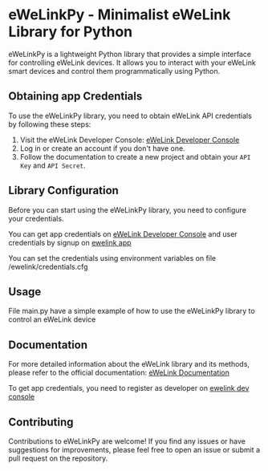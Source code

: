 # eWeLinkPy - Minimalist eWeLink Library for Python

eWeLinkPy is a lightweight Python library that provides a simple interface for controlling eWeLink devices. It allows you to interact with your eWeLink smart devices and control them programmatically using Python.

## Obtaining app Credentials

To use the eWeLinkPy library, you need to obtain eWeLink API credentials by following these steps:

1. Visit the eWeLink Developer Console: [eWeLink Developer Console](https://dev.ewelink.cc/#/login)
2. Log in or create an account if you don't have one.
3. Follow the documentation to create a new project and obtain your `API Key` and `API Secret`.

## Library Configuration

Before you can start using the eWeLinkPy library, you need to configure your credentials.

You can get app credentials on [eWeLink Developer Console](https://dev.ewelink.cc/#/login) and user credentials by signup on [ewelink app](https://play.google.com/store/apps/details?id=com.coolkit&hl=es_419&gl=US)

You can set the credentials using environment variables on file /ewelink/credentials.cfg

## Usage

File main.py have a simple example of how to use the eWeLinkPy library to control an eWeLink device

## Documentation

For more detailed information about the eWeLink library and its methods, please refer to the official documentation: [eWeLink Documentation](https://coolkit-technologies.github.io/eWeLink-API/#/en/PlatformOverview)

To get app credentials, you need to register as developer on [ewelink dev console](https://dev.ewelink.cc/#/login)

## Contributing

Contributions to eWeLinkPy are welcome! If you find any issues or have suggestions for improvements, please feel free to open an issue or submit a pull request on the repository.
